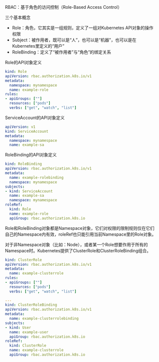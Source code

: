 RBAC：基于角色的访问控制（Role-Based Access Control）

三个基本概念

* Role：角色，它其实是一组规则，定义了一组对Kubernetes API对象的操作权限
* Subject：被作用者，既可以是“人”，也可以是“机器”，也可以是在Kubernetes里定义的“用户”
* RoleBinding：定义了“被作用者”与“角色”的绑定关系

Role的API对象定义

~~~yaml
kind: Role
apiVersion: rbac.authorization.k8s.io/v1
metadata:
  namespace: mynamespace
  name: example-role
rules:
- apiGroups: [""]
  resources: ["pods"]
  verbs: ["get", "watch", "list"]
~~~

ServiceAccount的API对象定义

```yaml
apiVersion: v1
kind: ServiceAccount
metadata:
  namespace: mynamespace
  name: example-sa
```

RoleBinding的API对象定义

```yaml
kind: RoleBinding
apiVersion: rbac.authorization.k8s.io/v1
metadata:
  name: example-rolebinding
  namespace: mynamespace
subjects:
- kind: ServiceAccount
  name: example-sa
  namespace: mynamespace
roleRef:
  kind: Role
  name: example-role
  apiGroup: rbac.authorization.k8s.io
```

Role和RoleBinding对象都是Namespace对象，它们对权限的限制规则仅在它们自己的Namespace内有效，roleRef也只能引用当前Namespace里的Role对象。

对于非Namespace对象（比如：Node），或者某一个Role想要作用于所有的Namespace时。Kubernetes提供了ClusterRole和ClusterRoleBinding组合。

```yaml
kind: ClusterRole
apiVersion: rbac.authorization.k8s.io/v1
metadata:
  name: example-clusterrole
rules:
- apiGroups: [""]
  resources: ["pods"]
  verbs: ["get", "watch", "list"]
  
---
kind: ClusterRoleBinding
apiVersion: rbac.authorization.k8s.io/v1
metadata:
  name: example-clusterrolebinding
subjects:
- kind: User
  name: example-user
  apiGroup: rbac.authorization.k8s.io
roleRef:
  kind: ClusterRole
  name: example-clusterrole
  apiGroup: rbac.authorization.k8s.io
```

